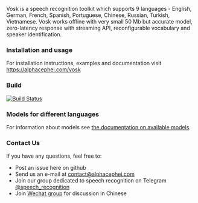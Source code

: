 Vosk is a speech recognition toolkit which supports 9 languages -
English, German, French, Spanish, Portuguese, Chinese, Russian, Turkish,
Vietnamese. Vosk works offline with very small 50 Mb but accurate model,
zero-latency response with streaming API, reconfigurable vocabulary and
speaker identification.

### Installation and usage

For installation instructions, examples and documentation visit https://alphacephei.com/vosk

### Build

[![Build Status](https://travis-ci.com/alphacep/vosk-api.svg?branch=master)](https://travis-ci.com/alphacep/vosk-api)

### Models for different languages

For information about models see [the documentation on available models](https://alphacephei.com/vosk/models.html).

### Contact Us

If you have any questions, feel free to:

   * Post an issue here on github
   * Send us an e-mail at [contact@alphacephei.com](mailto:contact@alphacephei.com)
   * Join our group dedicated to speech recognition on Telegram [@speech_recognition](https://t.me/speech_recognition)
   * Join [Wechat group](https://alphacephei.com/img/wechat/wechat.jpg) for discussion in Chinese
